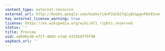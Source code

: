 ```yaml
---
content_type: external-resource
external_url: http://books.google.com/books?id=P2aC62fqCyQC&pg=PA345=onepage
has_external_license_warning: true
license: https://en.wikipedia.org/wiki/All_rights_reserved
status: ''
title: Preview
uid: ad0d0cd0-ef2f-4b03-a7a6-4315b4ff9f98
wayback_url: ''
---
```

